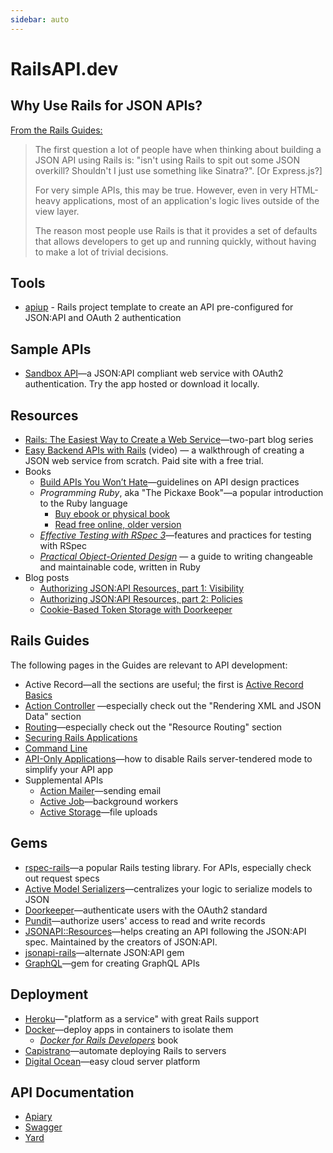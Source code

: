 ```yaml
---
sidebar: auto
---
```


# RailsAPI.dev

## Why Use Rails for JSON APIs?

[From the Rails Guides:](https://guides.rubyonrails.org/api_app.html#why-use-rails-for-json-apis-questionmark)

> The first question a lot of people have when thinking about building a JSON API using Rails is: "isn't using Rails to spit out some JSON overkill? Shouldn't I just use something like Sinatra?". [Or Express.js?]
>
> For very simple APIs, this may be true. However, even in very HTML-heavy applications, most of an application's logic lives outside of the view layer.
>
> The reason most people use Rails is that it provides a set of defaults that allows developers to get up and running quickly, without having to make a lot of trivial decisions.

## Tools

- [apiup](https://github.com/codingitwrong/apiup) - Rails project template to create an API pre-configured for JSON:API and OAuth 2 authentication

## Sample APIs

- [Sandbox API](https://sandboxapi.reststate.org/)—a JSON:API compliant web service with OAuth2 authentication. Try the app hosted or download it locally.

## Resources
* [Rails: The Easiest Way to Create a Web Service](https://codingitwrong.com/2018/07/02/rails-the-easiest-way-to-create-a-web-service.html)—two-part blog series
* [Easy Backend APIs with Rails](https://thefrontier.bignerdranch.com/skill-packs/easy-backend-api-with-rails) (video) — a walkthrough of creating a JSON web service from scratch. Paid site with a free trial.
* Books
  * [Build APIs You Won’t Hate](https://leanpub.com/build-apis-you-wont-hate)—guidelines on API design practices
  * _Programming Ruby_, aka "The Pickaxe Book"—a popular introduction to the Ruby language
  	* [Buy ebook or physical book](https://pragprog.com/book/ruby4/programming-ruby-1-9-2-0)
  	* [Read free online, older version](http://ruby-doc.com/docs/ProgrammingRuby/)
  * [_Effective Testing with RSpec 3_](https://pragprog.com/book/rspec3/effective-testing-with-rspec-3)—features and practices for testing with RSpec
  * [_Practical Object-Oriented Design_](https://www.poodr.com/) — a guide to writing changeable and maintainable code, written in Ruby
* Blog posts
	* [Authorizing JSON:API Resources, part 1: Visibility](https://www.bignerdranch.com/blog/authorizing-jsonapi-resources-part-1-visibility/)
	* [Authorizing JSON:API Resources, part 2: Policies](https://www.bignerdranch.com/blog/authorizing-jsonapi-resources-part-2-policies/)
  * [Cookie-Based Token Storage with Doorkeeper](https://codingitwrong.com/2018/11/02/cookie-based-token-storage-with-doorkeeper.html)


## Rails Guides

The following pages in the Guides are relevant to API development:

* Active Record—all the sections are useful; the first is [Active Record Basics](https://guides.rubyonrails.org/active_record_basics.html)
* [Action Controller](https://guides.rubyonrails.org/action_controller_overview.html) —especially check out the "Rendering XML and JSON Data" section
* [Routing](https://guides.rubyonrails.org/routing.html)—especially check out the "Resource Routing" section
* [Securing Rails Applications](https://guides.rubyonrails.org/security.html)
* [Command Line](https://guides.rubyonrails.org/command_line.html)
* [API-Only Applications](https://guides.rubyonrails.org/api_app.html)—how to disable Rails server-tendered mode to simplify your API app
* Supplemental APIs
	* [Action Mailer](https://guides.rubyonrails.org/action_mailer_basics.html)—sending email
	* [Active Job](https://guides.rubyonrails.org/active_job_basics.html)—background workers
	* [Active Storage](https://guides.rubyonrails.org/active_storage_overview.html)—file uploads

## Gems
* [rspec-rails](https://github.com/rspec/rspec-rails/blob/master/README.md)—a popular Rails testing library. For APIs, especially check out request specs
* [Active Model Serializers](https://github.com/rails-api/active_model_serializers)—centralizes your logic to serialize models to JSON
* [Doorkeeper](https://github.com/doorkeeper-gem/doorkeeper)—authenticate users with the OAuth2 standard
* [Pundit](https://github.com/varvet/pundit)—authorize users' access to read and write records
* [JSONAPI::Resources](http://jsonapi-resources.com/)—helps creating an API following the JSON:API spec. Maintained by the creators of JSON:API.
* [jsonapi-rails](http://jsonapi-rb.org/)—alternate JSON:API gem
* [GraphQL](https://graphql-ruby.org/)—gem for creating GraphQL APIs

## Deployment
* [Heroku](https://www.heroku.com/)—"platform as a service" with great Rails support
* [Docker](https://www.docker.com/)—deploy apps in containers to isolate them
	* [_Docker for Rails Developers_](https://pragprog.com/book/ridocker/docker-for-rails-developers) book
* [Capistrano](https://capistranorb.com/)—automate deploying Rails to servers
* [Digital Ocean](https://www.digitalocean.com/)—easy cloud server platform

## API Documentation
* [Apiary](https://apiary.io/)
* [Swagger](https://swagger.io/)
* [Yard](https://yardoc.org/)
